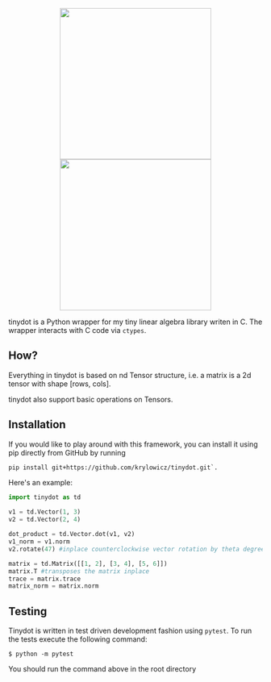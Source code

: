 <p align='center'>
    <img src='https://user-images.githubusercontent.com/22550143/159121714-6438d2a4-5dd7-4037-a09d-27c23e5e2521.svg#gh-light-mode-only' width="300px" height="300px">
    <img src='https://user-images.githubusercontent.com/22550143/159121722-d25fcdf0-d9fc-4fad-9293-fb1134c38614.svg#gh-dark-mode-only' width="300px" height="300px">
</p>

tinydot is a Python wrapper for my tiny linear algebra library writen in C. The wrapper interacts with C code via `ctypes`.

## How?

Everything in tinydot is based on nd Tensor structure, i.e. a matrix is a 2d tensor with shape [rows, cols].

tinydot also support basic operations on Tensors.

## Installation
If you would like to play around with this framework, you can install it using pip directly from GitHub by running 
```
pip install git+https://github.com/krylowicz/tinydot.git`.
```

Here's an example:
```python
import tinydot as td
 
v1 = td.Vector(1, 3)
v2 = td.Vector(2, 4)

dot_product = td.Vector.dot(v1, v2)
v1_norm = v1.norm
v2.rotate(47) #inplace counterclockwise vector rotation by theta degrees (use -theta for clockwise)

matrix = td.Matrix([[1, 2], [3, 4], [5, 6]])
matrix.T #transposes the matrix inplace
trace = matrix.trace
matrix_norm = matrix.norm
```

## Testing
Tinydot is written in test driven development fashion using `pytest`. To run the tests execute the following command:

```shell
$ python -m pytest
```

You should run the command above in the root directory
